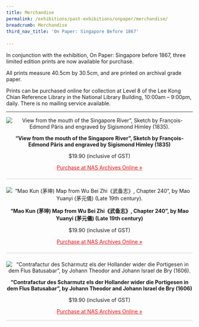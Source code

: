 ```yaml
---
title: Merchandise
permalink: /exhibitions/past-exhibitions/onpaper/merchandise/
breadcrumb: Merchandise
third_nav_title: 'On Paper: Singapore Before 1867'

---
```




<section class="section__merch">
    
<div class="container__description">
    <div class="row">
        <div class="col is-full">
        <p>In conjunction with the exhibition, On Paper: Singapore before 1867, three limited edition prints are now available for purchase.</p>
        <p>All prints measure 40.5cm by 30.5cm, and are printed on archival grade paper.</p>
        <p>Prints can be purchased online for collection at Level 8 of the Lee Kong Chian Reference Library in the National Library Building, 10:00am – 9:00pm, daily. There is no mailing service available.</p>
        </div>
    </div>
</div>

<hr class="margin--top">

<div class="container__description">
    <div class="row">
        <div class="col is-full">
            <center style="margin-top: 5px;">
            <img srcset="/images/event-images/onpaper/On-Paper-merchandise-view-from-the-mouth-of-the-singapore-river_400w.jpg 400w, /images/event-images/onpaper/On-Paper-merchandise-view-from-the-mouth-of-the-singapore-river_1000w.jpg 1000w" sizes="(max-width: 500px) 40vw, 100vw" height="750" width="1000" src="/images/event-images/onpaper/On-Paper-merchandise-view-from-the-mouth-of-the-singapore-river_400w.jpg" alt="View from the mouth of the Singapore River”, Sketch by François-Edmond Pâris and engraved by Sigismond Himley (1835).">
            <p><strong>“View from the mouth of the Singapore River”, Sketch by François-Edmond Pâris and engraved by Sigismond Himley (1835)</strong></p>
            <p>$19.90 (inclusive of GST)</p>
            <a href="https://www.nas.gov.sg/archivesonline/photographs/record-details/3b3dc317-2174-11ea-a1ea-001a4a5ba61b" style="color:#E21216;"><p>Purchase at NAS Archives Online &#187;</p></a>
            </center>
        </div>
    </div>
</div>
                
<div class="container__miniline">
    <div class="row" style="margin-top: 20px; margin-bottom: 20px;">
        <div class="col is-6 is-offset-3" style="padding: 2px 0; background-color: #efefef;">
        </div>
    </div>
</div>
    
<div class="container__description">
    <div class="row">
        <div class="col is-full">
            <center style="margin-top: 5px;">
            <img srcset="/images/event-images/onpaper/On-Paper-merchandise-mau-kun_400w.jpg 400w, /images/event-images/onpaper/On-Paper-merchandise-mau-kun_1000w.jpg 1000w" sizes="(max-width: 500px) 40vw, 100vw" height="750" width="1000" src="/images/event-images/onpaper/On-Paper-merchandise-mau-kun_400w.jpg" alt="“Mao Kun (茅坤) Map from Wu Bei Zhi《武备志》, Chapter 240”, by Mao Yuanyi (茅元儀) (Late 19th century).">
            <p><strong>“Mao Kun (茅坤) Map from Wu Bei Zhi《武备志》, Chapter 240”, by Mao Yuanyi (茅元儀) (Late 19th century)</strong></p>
            <p>$19.90 (inclusive of GST)</p>
            <a href="https://www.nas.gov.sg/archivesonline/maps_building_plans/record-details/6a75e12e-1fbd-11ea-a1ea-001a4a5ba61b" style="color:#E21216;"><p>Purchase at NAS Archives Online &#187;</p></a>
            </center>
        </div>
    </div>
</div>                

<div class="container__miniline">
    <div class="row" style="margin-top: 20px; margin-bottom: 20px;">
        <div class="col is-6 is-offset-3" style="padding: 2px 0; background-color: #efefef;">
        </div>
    </div>
</div>
    
<div class="container__description">
    <div class="row">
        <div class="col is-full">
            <center style="margin-top: 5px;">
            <img srcset="/images/event-images/onpaper/On-Paper-merchandise-confractur-des-scharmutz_400w.jpg 400w, /images/event-images/onpaper/On-Paper-merchandise-confractur-des-scharmutz_760w.jpg 760w" sizes="(max-width: 500px) 40vw, 76vw" height="1013" width="760" src="/images/event-images/onpaper/On-Paper-merchandise-confractur-des-scharmutz_400w.jpg" alt="“Contrafactur des Scharmutz els der Hollander wider die Portigesen in dem Flus Batusabar”, by Johann Theodor and Johann Israel de Bry (1606).">
            <p><strong>“Contrafactur des Scharmutz els der Hollander wider die Portigesen in dem Flus Batusabar”, by Johann Theodor and Johann Israel de Bry (1606)</strong></p>
            <p>$19.90 (inclusive of GST)</p>
            <a href="https://www.nas.gov.sg/archivesonline/maps_building_plans/record-details/1745190b-1fcc-11ea-a1ea-001a4a5ba61b" style="color:#E21216;"><p>Purchase at NAS Archives Online &#187;</p></a>
            </center>
        </div>
    </div>
</div>
    
<div class="container__line padding--lg">
    <div class="row">
        <div class="col is-12" style="padding: 2px 0; background-color: #efefef;">
        </div>
    </div>
</div>
    
</section>